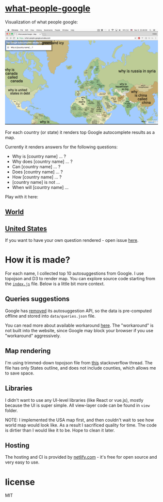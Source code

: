 # [what-people-google](https://what-people-google.anvaka.com/)

Visualization of what people google:

[![why is...](https://raw.githubusercontent.com/anvaka/what-people-google/master/docs/why_is.png)](https://what-people-google.anvaka.com/#?map=world)

For each country (or state) it renders top Google autocomplete results as a map.

Currently it renders answers for the following questions:

* Why is [country name] ... ?
* Why does [country name] ... ?
* Can [country name] ... ?
* Does [country name] ... ?
* How [country name] ... ?
* [country name] is not ...
* When will [country name] ...

Play with it here:

## [World](https://what-people-google.anvaka.com/#?map=world)
## [United States](https://what-people-google.anvaka.com/#?map=usa)

If you want to have your own question rendered - open issue [here](https://github.com/anvaka/what-people-google/issues).

# How it is made?

For each name, I collected top 10 autosuggestions from Google. I use topojson and D3 to render map.
You can explore source code starting from the [`index.js`](https://github.com/anvaka/what-people-google/blob/master/index.js) file.
Below is a little bit more context.

## Queries suggestions

Google has [removed](https://webmasters.googleblog.com/2015/07/update-on-autocomplete-api.html) its
autosuggestion API, so the data is pre-computed offline and stored into `data/queries.json` file.

You can read more about available workaround [here](http://stackoverflow.com/questions/6428502/google-search-autocomplete-api).
The "workaround" is not built into the website, since Google may block your browser if you use "workaround" aggressively.

## Map rendering

I'm using trimmed-down topojson file from [this](http://stackoverflow.com/q/19941975/125351) stackoverflow thread.
The file has only States outline, and does not include counties, which allows me to save space.

## Libraries

I didn't want to use any UI-level libraries (like React or vue.js), mostly because the UI
is super simple. All view-layer code can be found in `view` folder.

NOTE: I implemented the USA map first, and then couldn't wait to see how world map
would look like. As a result I sacrificed quality for time. The code is dirtier
than I would like it to be. Hope to clean it later.

## Hosting

The hosting and CI is provided by [netlify.com](https://www.netlify.com/) - it's
free for open source and very easy to use.

# license

MIT
